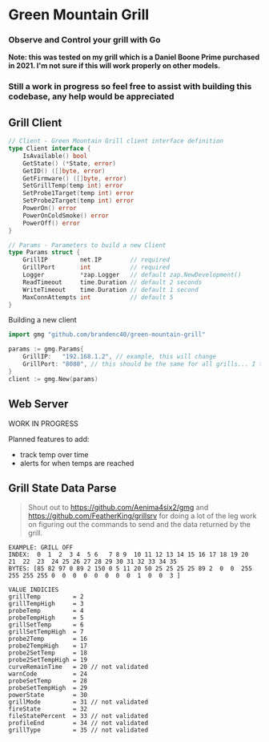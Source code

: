 # Green Mountain Grill

### Observe and Control your grill with Go

__Note: this was tested on my grill which is a Daniel Boone Prime purchased 
in 2021. I'm  not sure if this will work properly on other models.__

### Still a work in progress so feel free to assist with building this codebase, any help would be appreciated

## Grill Client

```go
// Client - Green Mountain Grill client interface definition
type Client interface {
	IsAvailable() bool
	GetState() (*State, error)
	GetID() ([]byte, error)
	GetFirmware() ([]byte, error)
	SetGrillTemp(temp int) error
	SetProbe1Target(temp int) error
	SetProbe2Target(temp int) error
	PowerOn() error
	PowerOnColdSmoke() error
	PowerOff() error
}

// Params - Parameters to build a new Client
type Params struct {
	GrillIP         net.IP        // required
	GrillPort       int           // required
	Logger          *zap.Logger   // default zap.NewDevelopment()
	ReadTimeout     time.Duration // default 2 seconds
	WriteTimeout    time.Duration // default 1 second
	MaxConnAttempts int           // default 5
}
```

Building a new client
```go
import gmg "github.com/brandenc40/green-mountain-grill"

params := gmg.Params{
	GrillIP:   "192.168.1.2", // example, this will change
	GrillPort: "8080", // this should be the same for all grills... I think...
}
client := gmg.New(params)
```

## Web Server

WORK IN PROGRESS

Planned features to add:
- track temp over time
- alerts for when temps are reached

## Grill State Data Parse

> Shout out to https://github.com/Aenima4six2/gmg and https://github.com/FeatherKing/grillsrv 
> for doing a lot of the leg work on figuring out the commands to send and the 
> data returned by the grill.

```
EXAMPLE: GRILL OFF
INDEX:  0  1  2  3 4  5 6   7 8 9  10 11 12 13 14 15 16 17 18 19 20  21  22  23  24 25 26 27 28 29 30 31 32 33 34 35
BYTES: [85 82 97 0 89 2 150 0 5 11 20 50 25 25 25 25 89 2  0  0  255 255 255 255 0  0  0  0  0  0  0  0  1  0  0  3 ]

VALUE INDICIES
grillTemp         = 2
grillTempHigh     = 3
probeTemp         = 4
probeTempHigh     = 5
grillSetTemp      = 6
grillSetTempHigh  = 7
probe2Temp        = 16
probe2TempHigh    = 17
probe2SetTemp     = 18
probe2SetTempHigh = 19
curveRemainTime   = 20 // not validated
warnCode          = 24
probeSetTemp      = 28
probeSetTempHigh  = 29
powerState        = 30
grillMode         = 31 // not validated
fireState         = 32
fileStatePercent  = 33 // not validated
profileEnd        = 34 // not validated
grillType         = 35 // not validated
```
